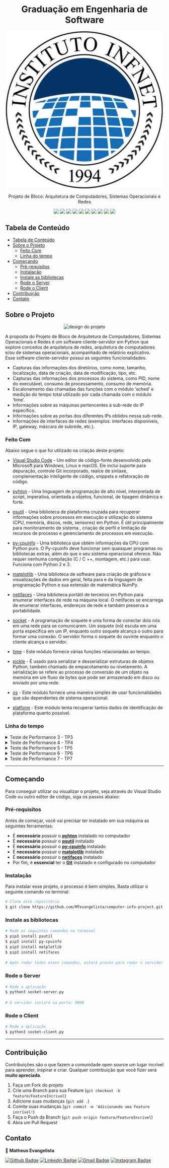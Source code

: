 <h1 align="center">
   Graduação em Engenharia de Software
</h1>

<p align="center">
   <img width="500px" src="https://github.com/MTevangelista/computer-info-project/blob/main/.github/logo.jpg" alt="Instituto Infnet" width="280"/>
</p>

<p align="center">
    Projeto de Bloco: Arquitetura de Computadores, Sistemas Operacionais e Redes
</p>

<p align="center">
  <img src="https://img.shields.io/badge/python-v3.7.6-blue" />
  <img src="https://img.shields.io/badge/psutil-v5.8.0-orange" />
  <img src="https://img.shields.io/badge/pycpuinfo-v7.0.0-orange" />
  <img src="https://img.shields.io/badge/matplotlib-v3.3.4-orange" />
  <img src="https://img.shields.io/badge/netifaces-v0.10.9-orange" />
  <img src="https://img.shields.io/badge/socket-lightgrey" />
  <img src="https://img.shields.io/badge/time-lightgrey" />
  <img src="https://img.shields.io/badge/pickle-lightgrey" />
  <img src="https://img.shields.io/badge/os-lightgrey" />
  <img src="https://img.shields.io/badge/platform-lightgrey" />
</p>

## Tabela de Conteúdo

- [Tabela de Conteúdo](#tabela-de-conte%C3%BAdo)
- [Sobre o Projeto](#sobre-o-projeto)
  - [Feito Com](#feito-com)
  - [Linha do tempo](#linha-do-tempo)
- [Começando](#come%C3%A7ando)
  - [Pré-requisitos](#pr%C3%A9-requisitos)
  - [Instalação](#instala%C3%A7%C3%A3o)
  - [Instale as bibliotecas](#instale-as-bibliotecas)
  - [Rode o Server](#rode-o-server)
  - [Rode o Client](#rode-o-client)
- [Contribuição](#contribui%C3%A7%C3%A3o)
- [Contato](#contato)

## Sobre o Projeto
<p align="center">
  <img alt="design do projeto" src="https://fontmeme.com/permalink/210402/a5270e816a2709481fa4348626907f95.png" />
<p>
  
A proposta do Projeto de Bloco de Arquitetura de Computadores, Sistemas Operacionais e Redes é um software cliente-servidor em Python que explore conceitos de arquitetura de redes, arquitetura de computadores e/ou de sistemas operacionais, acompanhado de relatório explicativo. </br>
Esse software cliente-servidor possui as seguintes funcionalidades:
- Capturas das informações dos diretórios, como nome, tamanho, localização, data de criação, data de modificação, tipo, etc.
- Capturas das informações dos processos do sistema, como PID, nome do executável, consumo de processamento, consumo de memória.
- Escalonamento das chamadas das funções com o módulo ‘sched’ e medição do tempo total utilizado por cada chamada com o módulo ‘time’.
- Informações sobre as máquinas pertencentes à sub-rede do IP específico.
- Informações sobre as portas dos diferentes IPs obtidos nessa sub-rede.
- Informações de interfaces de redes (exemplos: interfaces disponíveis, IP, gateway, máscara de subrede, etc.).

### Feito Com

Abaixo segue o que foi utilizado na criação deste projeto:

- [Visual Studio Code](https://code.visualstudio.com/) - Um editor de código-fonte desenvolvido pela Microsoft para Windows, Linux e macOS. Ele inclui suporte para depuração, controle Git incorporado, realce de sintaxe, complementação inteligente de código, snippets e refatoração de código.

- [pyhton](https://www.python.org/) - Uma linguagem de programação de alto nível, interpretada de script, imperativa, orientada a objetos, funcional, de tipagem dinâmica e forte.

- [psutil](https://pypi.org/project/psutil/) - Uma biblioteca de plataforma cruzada para recuperar informações sobre processos em execução e utilização do sistema (CPU, memória, discos, rede, sensores) em Python. É útil principalmente para monitoramento de sistema , criação de perfil e limitação de recursos de processo e gerenciamento de processos em execução. 

- [py-cpuinfo](https://pypi.org/project/py-cpuinfo/) - Uma biblioteca que obtém informações da CPU com Python puro. O Py-cpuinfo deve funcionar sem quaisquer programas ou bibliotecas extras, além do que o seu sistema operacional oferece. Não requer nenhuma compilação (C / C ++, montagem, etc.) para usar. Funciona com Python 2 e 3.

- [matplotlib](https://matplotlib.org/) - Uma biblioteca de software para criação de gráficos e visualizações de dados em geral, feita para e da linguagem de programação Python e sua extensão de matemática NumPy.

- [netifaces](https://pypi.org/project/netifaces/) - Uma biblioteca portátil de terceiros em Python para enumerar interfaces de rede na máquina local. O netifaces se encarrega de enumerar interfaces, endereços de rede e também preserva a portabilidade.

- [socket](https://docs.python.org/3/library/socket.html) - A programação de soquete é uma forma de conectar dois nós em uma rede para se comunicarem. Um soquete (nó) escuta em uma porta específica em um IP, enquanto outro soquete alcança o outro para formar uma conexão. O servidor forma o soquete do ouvinte enquanto o cliente alcança o servidor.

- [time](https://docs.python.org/3/library/time.html) - Este módulo fornece várias funções relacionadas ao tempo.

- [pickle](https://docs.python.org/3/library/pickle.html) - É usado para serializar e desserializar estruturas de objetos Python, também chamado de empacotamento ou nivelamento. A serialização se refere ao processo de conversão de um objeto na memória em um fluxo de bytes que pode ser armazenado em disco ou enviado por uma rede.

- [os](https://docs.python.org/3/library/os.html) - Este módulo fornece uma maneira simples de usar funcionalidades que são dependentes de sistema operacional.

- [platform](https://docs.python.org/3/library/platform.html) - Este módulo tenta recuperar tantos dados de identificação de plataforma quanto possível.

### Linha do tempo

<details>
<summary>Teste de Performance 3 - TP3</summary>
<br>
Sobre o entregável: <br><br>
- Um aplicativo simples de apresentação gráfica do monitoramento e análise do computador. Ele deverá ser implementado em Python usando módulos como psutil (para capturar dados do sistema computacional) e Pygame (para exibir graficamente os dados).
<br><br>
Funcionalidades implementadas no TP3: <br><br>
- Informações associadas ao processador
<p align="center">
   <img alt="cpu_code" src=".github/tp3/cpu-code-tp3.png" />
   <img alt="cpu_graph" src=".github/tp3/cpu-graph-tp3.png" />
<p>
<br><br>
- Informações associadas à memória
<p align="center">
   <img alt="memory_code" src=".github/tp3/memory-code-tp3.png" />
   <img alt="memory_graph" src=".github/tp3/memory-graph-tp3.png" />
<p>
<br><br>
- Informações associadas ao Disco
<p align="center">
   <img alt="disk_code" src=".github/tp3/disk-code-tp3.png" />
   <img alt="disk_graph" src=".github/tp3/disk-graph-tp3.png" />
<p>
<br><br>
- Informações associadas ao IP
<p align="center">
   <img alt="ip_code" src=".github/ip-code.png" />
<p>
<br><br>
- Informação de nome/modelo da CPU (brand), arquitetura (arch), palavra do processador (bits), frequência total e frequência de uso da CPU e número total de núcleos (núcleo físico) e threads (núcleo lógico)
<p align="center">
   <img alt="ip_code" src=".github/images/precessing-info.png" />
<p>
</details>

<details>
<summary>Teste de Performance 4 - TP4</summary>
<br>
Sobre o entregável: <br><br>
- No Teste de Performance 4, foram introduzidas informações sobre arquivos e diretório especificados e sobre processos em execução no computador.
<br><br>
Funcionalidades implementadas no TP4: <br><br>
- Informações associadas a arquivos e diretórios
<p align="center">
   <img alt="files-and-directories" src=".github/images/files-and-directories.png" />
   <img alt="files-and-directories" src=".github/images/files-and-directoriesfiles-and-directories-code.png" />
<p>
<br>
- Informações associadass a processos em execução no computador
<p align="center">
   <img alt="cpu_code" src=".github/images/process.png" />
   <img alt="cpu_graph" src=".github/images/process-code.png" />
<p>
</details>

<details>
<summary>Teste de Performance 5 - TP5</summary>
<br>
Sobre o entregável: <br><br>
- No Teste de Performance 5, foram introduzidas informações associadas ao tempo total utilizado para mostrar resultado
<br><br>
Funcionalidades implementadas no TP5: <br><br>
- Informações sobre o tempo utilizado para mostrar resultado
<p align="center">
   <img alt="tp5" src=".github/images/tp5.png" />
<p>
</details>

<details>
<summary>Teste de Performance 6 - TP6</summary>
<br>
Sobre o entregável: <br><br>
- No Teste de Performance 6, foram introduzidas informações sobre subrede de um IP especificado e sobre as portas desse IP.
<br><br>
Funcionalidades implementadas no TP6: <br><br>
- Informações sobre as máquinas pertencentes à sub-rede do IP específico
<p align="center">
   <img alt="files-and-directories" src=".github/images/tp6-1.png" />
<p>
<br>
- Informações sobre as portas dos diferentes IPs obtidos nessa sub rede
<p align="center">
   <img alt="cpu_code" src=".github/images/tp6-2.png" />
<p>
<p align="center">
   <img alt="cpu_code" src=".github/images/get_subnetwork_info.png" />
<p>
</details>

<details>
<summary>Teste de Performance 7 - TP7</summary>
<br>
Sobre o entregável: <br><br>
- No Teste de Performance 7, foram introduzidas informações sobre redes do computador.
<br><br>
Funcionalidades implementadas no TP7: <br><br>
- Informações associadas ao IP, gateway e máscara de subrede da rede
<p align="center">
   <img alt="files-and-directories" src=".github/images/network.png" />
<p>
<br>
- Informações associadass ao uso de dados de rede por interface
<p align="center">
   <img alt="cpu_code" src=".github/images/net-data-info.png" />
   <img alt="cpu_graph" src=".github/images/net-data-info-code.png" />
<p>
- Informações associadass ao uso de dados de rede por processos
<p align="center">
   <img alt="cpu_code" src=".github/images/info-net-pid.png" />
<p>
</details>
   
---

## Começando

Para conseguir utilizar ou visualizar o projeto, seja através do Visual Studio Code ou outro editor de código, siga os passos abaixo:

### Pré-requisitos

Antes de começar, você vai precisar ter instalado em sua máquina as seguintes ferramentas:
- É **necessário** possuir o **[pyhton](https://www.python.org/)** instalado no computador
- É **necessário** possuir o **[psutil](https://pypi.org/project/psutil/)** instalado
- É **necessário** possuir o **[py-cpuinfo](https://pypi.org/project/py-cpuinfo/)** instalado
- É **necessário** possuir o **[matplotlib](https://matplotlib.org/)** instalado
- É **necessário** possuir o **[netifaces](https://docs.python.org/3/library/socket.html)** instalado
- Por fim, é **essencial** ter o **[Git](https://git-scm.com/)** instalado e configurado no computador

### Instalação

Para instalar esse projeto, o processo é bem simples. Basta utilizar o seguinte comando no terminal:

```bash
# Clone este repositório
$ git clone https://github.com/MTevangelista/computer-info-project.git
```

### Instale as bibliotecas

```bash
# Rode os seguintes comandos no terminal
$ pip3 install psutil
$ pip3 install py-cpuinfo
$ pip3 install matplotlib
$ pip3 install netifaces

# Após rodar todos esses comandos, estará pronto para rodar o servidor :)
```

### Rode o Server

```bash
# Rode a aplicação
$ python3 socket-server.py

# O servidor inciará na porta: 9008
```

### Rode o Client

```bash
# Rode a aplicação
$ python3 socket-client.py
```

---

## Contribuição

Contribuições são o que fazem a comunidade open source um lugar incrível para aprender, inspirar e criar. Qualquer contribuição que você fizer será **muito apreciada**.

1. Faça um Fork do projeto
2. Crie uma Branch para sua Feature (`git checkout -b feature/FeatureIncrivel`)
3. Adicione suas mudanças (`git add .`)
4. Comite suas mudanças (`git commit -m 'Adicionando uma Feature incrível!`)
5. Faça o Push da Branch (`git push origin feature/FeatureIncrivel`)
6. Abra um Pull Request

## Contato

👤  **Matheus Evangelista**

[![Github Badge](https://img.shields.io/badge/-Github-000?style=round-square&logo=Github&logoColor=white&link=https://github.com/MTevangelista)](https://github.com/MTevangelista)
[![Linkedin Badge](https://img.shields.io/badge/-LinkedIn-blue?style=round-square&logo=Linkedin&logoColor=white&link=https://www.linkedin.com/in/matheus01/)](https://www.linkedin.com/in/matheus01/)
[![Gmail Badge](https://img.shields.io/badge/-Gmail-c14438?style=round-square&logo=Gmail&logoColor=white&link=mailto:matheusevangelistadev@gmail.com)](mailto:matheusevangelistadev@gmail.com)
[![Instagram Badge](https://img.shields.io/badge/-Instagram-ba164a?style=round-square&logo=Instagram&logoColor=white&link=https://www.instagram.com/_matheusrj/?hl=pt-br)](https://www.instagram.com/_matheusrj/?hl=pt-br)
